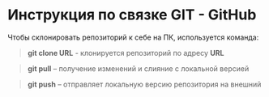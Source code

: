 # Инструкция по связке GIT - GitHub

Чтобы склонировать репозиторий к себе на ПК, используется команда:
> **git clone URL** - клонируется репозиторий по адресу **URL**

> **git pull** – получение изменений и слияние с локальной версией

> **git push** – отправляет локальную версию репозитория на внешний
